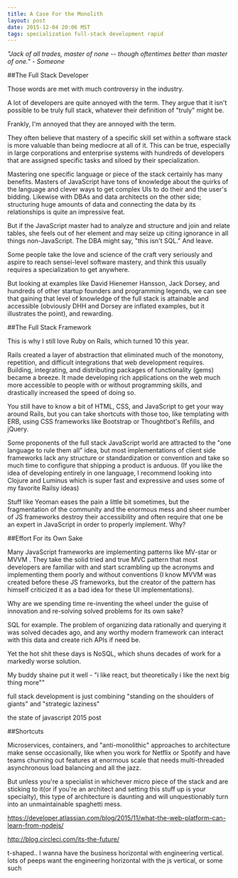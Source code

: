 ```yaml
---
title: A Case For the Monolith
layout: post
date: 2015-12-04 20:06 MST
tags: specialization full-stack development rapid
---
```


_"Jack of all trades, master of none -- though oftentimes better than
master of one." - Someone_

##The Full Stack Developer

Those words are met with much controversy in the industry.

 A lot of developers are quite annoyed with the term. They argue that it
 isn't possible to be truly full stack, whatever their definition of
 "truly" might be.

 Frankly, I'm annoyed that they are annoyed with the term.

They often believe that mastery of a specific skill set within a software
stack is more valuable than being mediocre at all of it. This can be true,
especially in large corporations and enterprise systems with hundreds of
developers that are assigned specific tasks and siloed by their
specialization.

Mastering one specific language or piece of the stack certainly has many
benefits. Masters of JavaScript have tons of knowledge about the quirks of
the language and clever ways to get complex UIs to do their and the user's
bidding. Likewise with DBAs and data architects on the other side;
structuring huge amounts of data and connecting the data by its
relationships is quite an impressive feat.

But if the JavaScript master had to analyze and structure and join and
relate tables, she feels out of her element and may seize up citing
ignorance in all things non-JavaScript. The DBA might say, "this isn't
SQL." And leave.

Some people take the love and science of the craft very seriously and
aspire to reach sensei-level software mastery, and think this usually
requires a specialization to get anywhere.

But looking at examples like David Hienemer Hansson, Jack Dorsey, and
hundreds of other startup founders and programming legends, we can see
that gaining that level of knowledge of the full stack is attainable and
accessible (obviously DHH and Dorsey are inflated examples, but it
illustrates the point), and rewarding.

##The Full Stack Framework

This is why I still love Ruby on Rails, which turned 10 this year.

Rails created a layer of abstraction that eliminated much of
the monotony, repetition, and difficult integrations that web development
requires. Building, integrating, and distributing packages of
functionality (gems) became a breeze. It made developing rich applications
on the web much more accessible to people with or without programming
skills, and drastically increased the speed of doing so.

You still have to know a bit of HTML, CSS, and JavaScript to get your way
around Rails, but you can take shortcuts with those too, like templating
with ERB, using CSS frameworks like Bootstrap or Thoughtbot's Refills, and
jQuery.

Some proponents of the full stack JavaScript world are attracted to the
"one language to rule them all" idea, but most implementations of client
side frameworks lack any structure or standardization or convention and
take so much time to configure that shipping a product is arduous. (If you
like the idea of developing entirely in one language, I recommend looking
into Clojure and Luminus which is super fast and expressive and uses some
of my favorite Railsy ideas)

Stuff like Yeoman eases the pain a little bit sometimes, but the
fragmentation of the community and the enormous mess and sheer number of
JS frameworks destroy their accessibility and often require that one be an
expert in JavaScript in order to properly implement. Why?

##Effort For its Own Sake

Many JavaScript frameworks are implementing patterns like MV-star or MVVM
. They take the solid tried and true MVC pattern that most developers are
familiar with and start scrambling up the acronyms and implementing them
poorly and without conventions (I know MVVM was created before these JS
frameworks, but the creator of the pattern has himself criticized it as
a bad idea for these UI implementations).

Why are we spending time re-inventing the wheel under the guise of
innovation and re-solving solved problems for its own sake?

SQL for example. The problem of organizing data rationally and querying it
was solved decades ago, and any worthy modern framework can interact with
this data and create rich APIs if need be.

Yet the hot shit these days is NoSQL, which shuns decades of work for
a markedly worse solution.

My buddy shaine put it well - "i like react, but theoretically i like the
next big thing more""

full stack development is just combining "standing on the shoulders of
giants" and "strategic laziness"

the state of javascript 2015 post

##Shortcuts

Microservices, containers, and "anti-monolithic" approaches to
architecture make sense occasionally, like when you work for Netflix or
Spotify and have teams churning out features at enormous scale that needs
multi-threaded asynchronous load balancing and all the jazz.

But unless you're a specialist in whichever micro piece of the stack and
are sticking to it(or if you're an architect and setting this stuff up is
your specialty), this type of architecture is daunting and will
unquestionably turn into an unmaintainable spaghetti mess.

https://developer.atlassian.com/blog/2015/11/what-the-web-platform-can-learn-from-nodejs/

http://blog.circleci.com/its-the-future/


t-shaped.. I wanna have the business horizontal with engineering vertical.
lots of peeps want the engineering horizontal with the js vertical, or
some such

